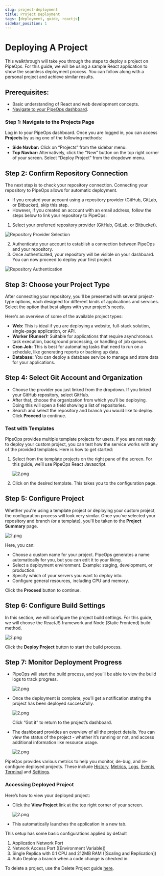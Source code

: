 ```yaml
---
slug: project-deployment
title: Project Deployment
tags: [deployment, guide, reactjs]
sidebar_position: 1
---
```


# Deploying A Project

This walkthrough will take you through the steps to deploy a project on PipeOps. For this guide, we will be using a sample React application to show the seamless deployment process. You can follow along with a personal project and achieve similar results.

## Prerequisites:

- Basic understanding of React and web development concepts.
- [Navigate to your PipeOps dashboard](https://console.pipeops.io/dashboard/projects).

### Step 1: Navigate to the Projects Page

Log in to your PipeOps dashboard. Once you are logged in, you can access **Projects** by using one of the following methods:
- **Side Navbar:** Click on “Projects” from the sidebar menu.
- **Top Navbar:** Alternatively, click the ‘’New” button on the top right corner of your screen. Select “Deploy Project” from the dropdown menu.


##  Step 2: Confirm Repository Connection

The next step is to check your repository connection. Connecting your repository to PipeOps allows for automatic deployment.

- If you created your account using a repository provider (GitHub, GitLab, or Bitbucket), skip this step. 
- However, if you created an account with an email address, follow the steps below to link your repository to PipeOps:

1. Select your preferred repository provider (GitHub, GitLab, or Bitbucket).

![Repository Provider Selection](https://pub-30c11acc143348fcae20835653c5514d.r2.dev//20/30/connect_Repo_db9ef645c0.png)


2. Authenticate your account to establish a connection between PipeOps and your repository.
3. Once authenticated, your repository will be visible on your dashboard. You can now proceed to deploy your first project.

![Repository Authentication](https://pub-30c11acc143348fcae20835653c5514d.r2.dev//20/30/connected_Repo_19af41e4b2.png)



## Step 3: Choose your Project Type

After connecting your repository, you'll be presented with several project-type options, each designed for different kinds of applications and services. Select the option that best aligns with your project's needs.


Here's an overview of some of the available project types:
- **Web:** This is ideal if you are deploying a website, full-stack solution, single-page application, or API.
- **Worker (Runner):** Suitable for applications that require asynchronous task execution, background processing, or handling of job queues.
- **Cron Job:** This is best for automating tasks that need to run on a schedule, like generating reports or backing up data. 
- **Database:** You can deploy a database service to manage and store data for your applications.

## Step 4: Select Git Account and Organization

- Choose the provider you just linked from the dropdown. If you linked your GitHub repository, select GitHub. 
- After that, choose the organization from which you’ll be deploying. Doing this will open a field showing a list of repositories.
- Search and select the repository and branch you would like to deploy.  
Click **Proceed** to continue.


### Test with Templates  
PipeOps provides multiple template projects for users. If you are not ready to deploy your custom project, you can test how the service works with any of the provided templates. Here is how to get started:


1. Select from the template projects on the right pane of the screen. For this guide, we’ll use PipeOps React Javascript.

   ![2.png](https://d23lxlhhocltbo.cloudfront.net/wp-content/uploads/2024/06/13101848/21.png)

2. Click on the desired template. This takes you to the configuration page. 


## Step 5: Configure Project 

Whether you're using a template project or deploying your custom project, the configuration process will look very similar.
Once you've selected your repository and branch (or a template), you'll be taken to the **Project Summary** page. 

   ![2.png](https://d23lxlhhocltbo.cloudfront.net/wp-content/uploads/2024/06/13101938/22.png)

Here, you can:  
- Choose a custom name for your project. PipeOps generates a name automatically for you, but you can edit it to your liking.
- Select a deployment environment. Example: staging, development, or production.
- Specify which of your servers you want to deploy into.
- Configure general resources, including CPU and memory.


Click the **Proceed** button to continue.

## Step 6: Configure Build Settings

In this section, we will configure the project build settings. For this guide, we will choose the ReactJS framework and Node (Static Frontend) build method.

   ![2.png](https://d23lxlhhocltbo.cloudfront.net/wp-content/uploads/2024/06/13102034/23.png)

Click the **Deploy Project** button to start the build process.


## Step 7: Monitor Deployment Progress

- PipeOps will start the build process, and you’ll be able to view the build logs to track progress. 

   ![2.png](https://d23lxlhhocltbo.cloudfront.net/wp-content/uploads/2024/06/11205137/14.png)


- Once the deployment is complete, you’ll get a notification stating the project has been deployed successfully.

   ![2.png](https://pub-30c11acc143348fcae20835653c5514d.r2.dev//20/35/deployed_Modal_8ad6a070dd.png)


  Click “Got it” to return to the project’s dashboard.


- The dashboard provides an overview of all the project details. You can view the status of the project - whether it’s running or not, and access additional information like resource usage.


    ![2.png](https://pub-30c11acc143348fcae20835653c5514d.r2.dev//20/35/overview_ebc3bc62d7.png)



PipeOps provides various metrics to help you monitor, de-bug, and re-configure deployed projects. These include [History](/docs/projects/project-history), [Metrics](/docs/projects/project-metrics), [Logs](/docs/projects/logs-and-events#accessing-logs), [Events](/docs/projects/logs-and-events#accessing-events), [Terminal](/docs/projects/terminal) and [Settings](/docs/projects/project-setting).


### Accessing Deployed Project

Here’s how to view your deployed project:
- Click the **View Project** link at the top right corner of your screen.

   ![2.png](https://pub-30c11acc143348fcae20835653c5514d.r2.dev//20/35/view_Project_513c97b6f1.png)

- This automatically launches the application in a new tab.

 This setup has some basic configurations applied by default
   1. Application Network Port
   1. Network Access Port ([Environment Variable])
   1. Single Replica with 0.1 CPU and 212MB RAM ([Scaling and Replication])
   1. Auto Deploy a branch when a code change is checked in.

To delete a project, use the Delete Project guide [here](/docs/projects/project-actions#delete-project).
